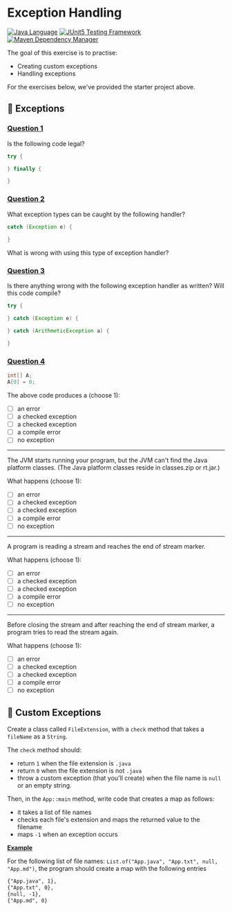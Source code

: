 # Exception Handling

[![Java Language](https://img.shields.io/badge/PLATFORM-OpenJDK-3A75B0.svg?style=for-the-badge)][1]
[![JUnit5 Testing Framework](https://img.shields.io/badge/testing%20framework-JUnit5-26A162.svg?style=for-the-badge)][2]
[![Maven Dependency Manager](https://img.shields.io/badge/dependency%20manager-Maven-AA215A.svg?style=for-the-badge)][3]

The goal of this exercise is to practise:
- Creating custom exceptions
- Handling exceptions

For the exercises below, we've provided the starter project above.

## :pushpin: Exceptions

### <ins>Question 1</ins>

Is the following code legal?

```java
try {

} finally {

}
```

### <ins>Question 2</ins>

What exception types can be caught by the following handler?
```java
catch (Exception e) {
    
}
```

What is wrong with using this type of exception handler?

### <ins>Question 3</ins>

Is there anything wrong with the following exception handler as written? Will this code compile?

```java
try {

} catch (Exception e) {

} catch (ArithmeticException a) {

}
```

### <ins>Question 4</ins>

```java
int[] A; 
A[0] = 0;
```

The above code produces a (choose 1):

- [ ] an error
- [ ] a checked exception
- [ ] a checked exception
- [ ] a compile error
- [ ] no exception

---

The JVM starts running your program, but the JVM can't find the Java platform classes. 
(The Java platform classes reside in classes.zip or rt.jar.)

What happens (choose 1):

- [ ] an error
- [ ] a checked exception
- [ ] a checked exception
- [ ] a compile error
- [ ] no exception

---
A program is reading a stream and reaches the end of stream marker.

What happens (choose 1):

- [ ] an error
- [ ] a checked exception
- [ ] a checked exception
- [ ] a compile error
- [ ] no exception

---

Before closing the stream and after reaching the end of stream marker, a program tries to read the stream again.

What happens (choose 1):

- [ ] an error
- [ ] a checked exception
- [ ] a checked exception
- [ ] a compile error
- [ ] no exception

## :pushpin: Custom Exceptions

Create a class called `FileExtension`, with a `check` method that takes a `fileName` as a `String`.

The `check` method should:
- return `1` when the file extension is `.java`
- return `0` when the file extension is not `.java`
- throw a custom exception (that you'll create) when the file name is `null` or an empty string.

Then, in the `App::main` method, write code that creates a map as follows:
- it takes a list of file names
- checks each file's extension and maps the returned value to the filename
- maps `-1` when an exception occurs

**<ins>Example</ins>**

For the following list of file names: `List.of("App.java", "App.txt", null, "App.md")`, the program should create 
a map with the following entries

```txt
{"App.java", 1},
{"App.txt", 0},
{null, -1},
{"App.md", 0}
```

[1]: https://docs.oracle.com/javase/11/docs/api/index.html
[2]: https://junit.org/junit5/
[3]: https://maven.apache.org/